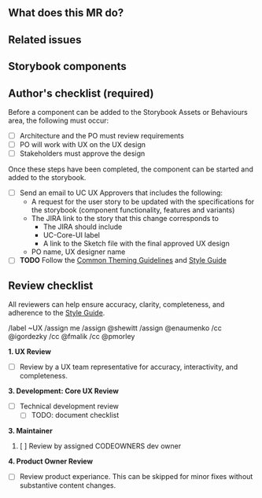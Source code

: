 <!-- Mention "Storybook" in the MR title -->

## What does this MR do?

<!-- Briefly describe what this MR is about. -->

## Related issues

<!-- Link related issues below. -->

## Storybook components

<!-- List affected storybook components below. -->

## Author's checklist (required)

Before a component can be added to the Storybook Assets or Behaviours area, the following must occur:

- [ ] Architecture and the PO must review requirements
- [ ] PO will work with UX on the UX design
- [ ] Stakeholders must approve the design

Once these steps have been completed, the component can be started and added to the storybook.

- [ ] Send an email to UC UX Approvers that includes the following:
  - A request for the user story to be updated with the specifications for the storybook (component functionality, features and variants)
  - The JIRA link to the story that this change corresponds to
    - The JIRA should include
    - UC-Core-UI label
    - A link to the Sketch file with the final approved UX design
  - PO name, UX designer name
- [ ] **TODO** Follow the [Common Theming Guidelines](.) and [Style Guide](.)

## Review checklist

All reviewers can help ensure accuracy, clarity, completeness, and adherence to the [Style Guide](.).

/label ~UX
/assign me
/assign @shewitt
/assign @enaumenko
/cc @igordezky
/cc @fmalik
/cc @pmorley

**1. UX Review**

- [ ] Review by a UX team representative for accuracy, interactivity, and completeness.

**3. Development: Core UX Review**

- [ ] Technical development review
  - [ ] TODO: document checklist

**3. Maintainer**

1. [ ] Review by assigned CODEOWNERS dev owner

**4. Product Owner Review**

- [ ] Review product experiance. This can be skipped for minor fixes without substantive content changes.
